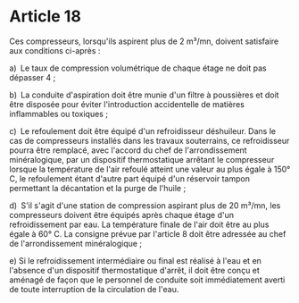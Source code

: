 # Article 18

Ces compresseurs, lorsqu'ils aspirent plus de 2 m³/mn, doivent satisfaire aux conditions ci-après :

a) Le taux de compression volumétrique de chaque étage ne doit pas dépasser 4 ;

b) La conduite d'aspiration doit être munie d'un filtre à poussières et doit être disposée pour éviter l'introduction accidentelle de matières inflammables ou toxiques ;

c) Le refoulement doit être équipé d'un refroidisseur déshuileur. Dans le cas de compresseurs installés dans les travaux souterrains, ce refroidisseur pourra être remplacé, avec l'accord du chef de l'arrondissement minéralogique, par un dispositif thermostatique arrêtant le compresseur lorsque la température de l'air refoulé atteint une valeur au plus égale à 150° C, le refoulement étant d'autre part équipé d'un réservoir tampon permettant la décantation et la purge de l'huile ;

d) S'il s'agit d'une station de compression aspirant plus de 20 m³/mn, les compresseurs doivent être équipés après chaque étage d'un refroidissement par eau. La température finale de l'air doit être au plus égale à 60° C. La consigne prévue par l'article 8 doit être adressée au chef de l'arrondissement minéralogique ;

e) Si le refroidissement intermédiaire ou final est réalisé à l'eau et en l'absence d'un dispositif thermostatique d'arrêt, il doit être conçu et aménagé de façon que le personnel de conduite soit immédiatement averti de toute interruption de la circulation de l'eau.
